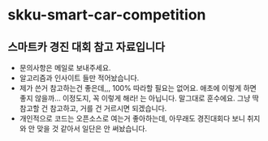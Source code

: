 # skku-smart-car-competition

## 스마트카 경진 대회 참고 자료입니다
- 문의사항은 메일로 보내주세요.
- 알고리즘과 인사이트 들만 적어놨습니다.
- 제가 쓴거 참고하는건 좋은데,,, 100% 따라할 필요는 없어요. 애초에 이렇게 하면 좋지 않을까... 이정도지, 꼭 이렇게 해라! 는 아닙니다. 말그대로 훈수에요. 그냥 딱 참고할 건 참고하고, 거를 건 거르시면 되겠습니다.
- 개인적으로 코드는 오픈소스로 여는거 좋아하는데, 아무래도 경진대회다 보니 취지와 안 맞을 것 같아서 일단은 안 써놨습니다.
